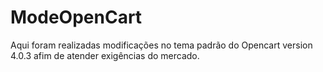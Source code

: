 # ModeOpenCart
Aqui foram realizadas modificações no tema padrão do Opencart version 4.0.3 afim de atender exigências do mercado. 
